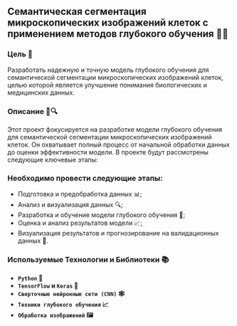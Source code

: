 ## Семантическая сегментация микроскопических изображений клеток с применением методов глубокого обучения 🧬🔬

### Цель 🎯

Разработать надежную и точную модель глубокого обучения для семантической сегментации микроскопических изображений клеток, целью которой является улучшение понимания биологических и медицинских данных.

### Описание 🧫🔍

Этот проект фокусируется на разработке модели глубокого обучения для семантической сегментации микроскопических изображений клеток. Он охватывает полный процесс от начальной обработки данных до оценки эффективности модели. В проекте будут рассмотрены следующие ключевые этапы:

### Необходимо провести следующие этапы:

* Подготовка и предобработка данных 📊;
* Анализ и визуализация данных 🔍;
* Разработка и обучение модели глубокого обучения 🤖;
* Оценка и анализ результатов модели 📈;
* Визуализация результатов и прогнозирование на валидационных данных 🎯.

### Используемые Технологии и Библиотеки 📚

- **`Python` 🐍**
- **`TensorFlow` и `Keras` 🧠**
- **`Сверточные нейронные сети (CNN)` 🕸**
- **`Техники глубокого обучения` 📈**
- **`Обработка изображений` 🖼**
